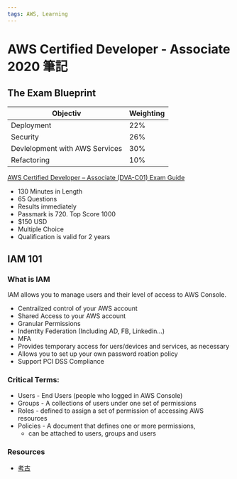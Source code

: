 ```yaml
---
tags: AWS, Learning
---
```


# AWS Certified Developer - Associate 2020 筆記

## The Exam Blueprint

|Objectiv |Weighting |
|--|--
|Deployment| 22%|
|Security| 26%|
|Devlelopment with AWS Services |30%|
|Refactoring |10%|
[AWS Certified Developer – Associate
(DVA-C01) Exam Guide](https://d1.awsstatic.com/training-and-certification/docs-dev-associate/AWS-Certified-Developer-Associate_Exam-Guide.pdf)

- 130 Minutes in Length
- 65 Questions
- Results immediately
- Passmark is 720. Top Score 1000
- $150 USD
- Multiple Choice
- Qualification is valid for 2 years

## IAM 101
### What is IAM
IAM allows you to manage users and their level of access to AWS Console.

- Centrailzed control of your AWS account 
- Shared Access to your AWS account
- Granular Permissions
- Indentity Federation (Including AD, FB, Linkedin...)
- MFA
- Provides temporary access for uers/devices and services, as necessary
- Allows you to set up your own password roation policy
- Support PCI DSS Compliance

### Critical Terms:
- Users - End Users (people who logged in AWS Console)
- Groups - A collections of users under one set of permissions
- Roles - defined to assign a set of permission of accessing AWS resources
- Policies - A document that defines one or more permissions,
    - can be attached to users, groups and users

### Resources
- [考古](https://www.briefmenow.org/amazon/category/exam-aws-saa-update-july-14th-2017/)